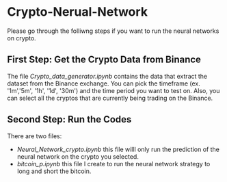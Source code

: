 # Crypto-Nerual-Network

Please go through the folliwng steps if you want to run the neural networks on crypto. 

## First Step: Get the Crypto Data from Binance
The file _Crypto_data_generator.ipynb_ contains the data that extract the dataset from the Binance exchange. You can pick
the timeframe (ex. '1m','5m', '1h', '1d', '30m') and the time period you want to test on. Also, you can select all the cryptos that
are currently being trading on the Binance.

## Second Step: Run the Codes
There are two files:
- _Neural_Network_crypto.ipynb_ this file willl only run the prediction of the neural network on the crypto you selected.
- _bitcoin_p.ipynb_ this file I create to run the neural network strategy to long and short the bitcoin. 
